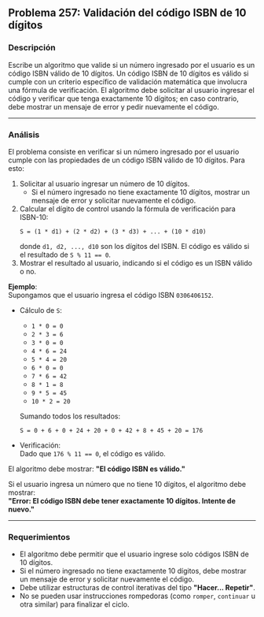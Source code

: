## **Problema 257: Validación del código ISBN de 10 dígitos**

### **Descripción**  
Escribe un algoritmo que valide si un número ingresado por el usuario es un código ISBN válido de 10 dígitos. Un código ISBN de 10 dígitos es válido si cumple con un criterio específico de validación matemática que involucra una fórmula de verificación. El algoritmo debe solicitar al usuario ingresar el código y verificar que tenga exactamente 10 dígitos; en caso contrario, debe mostrar un mensaje de error y pedir nuevamente el código.

---

### **Análisis**  
El problema consiste en verificar si un número ingresado por el usuario cumple con las propiedades de un código ISBN válido de 10 dígitos. Para esto:
1. Solicitar al usuario ingresar un número de 10 dígitos.
   - Si el número ingresado no tiene exactamente 10 dígitos, mostrar un mensaje de error y solicitar nuevamente el código.
2. Calcular el dígito de control usando la fórmula de verificación para ISBN-10:
   ```
   S = (1 * d1) + (2 * d2) + (3 * d3) + ... + (10 * d10)
   ```
   donde `d1, d2, ..., d10` son los dígitos del ISBN. El código es válido si el resultado de `S % 11 == 0`.
3. Mostrar el resultado al usuario, indicando si el código es un ISBN válido o no.

**Ejemplo**:  
Supongamos que el usuario ingresa el código ISBN `0306406152`.

- Cálculo de `S`:
  - `1 * 0 = 0`
  - `2 * 3 = 6`
  - `3 * 0 = 0`
  - `4 * 6 = 24`
  - `5 * 4 = 20`
  - `6 * 0 = 0`
  - `7 * 6 = 42`
  - `8 * 1 = 8`
  - `9 * 5 = 45`
  - `10 * 2 = 20`

  Sumando todos los resultados:
  ```
  S = 0 + 6 + 0 + 24 + 20 + 0 + 42 + 8 + 45 + 20 = 176
  ```

- Verificación:  
  Dado que `176 % 11 == 0`, el código es válido.

El algoritmo debe mostrar: **"El código ISBN es válido."**

Si el usuario ingresa un número que no tiene 10 dígitos, el algoritmo debe mostrar:  
**"Error: El código ISBN debe tener exactamente 10 dígitos. Intente de nuevo."**

---

### **Requerimientos**  
- El algoritmo debe permitir que el usuario ingrese solo códigos ISBN de 10 dígitos.
- Si el número ingresado no tiene exactamente 10 dígitos, debe mostrar un mensaje de error y solicitar nuevamente el código.
- Debe utilizar estructuras de control iterativas del tipo **"Hacer... Repetir"**.
- No se pueden usar instrucciones rompedoras (como `romper`, `continuar` u otra similar) para finalizar el ciclo.
